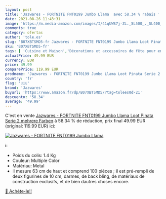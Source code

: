 ```yaml
---
layout: post
title: 'Jazwares - FORTNITE FNT0199 Jumbo Llama  avec 58.34 % rabais '
date: 2021-08-26 11:43:31
image: 'https://m.media-amazon.com/images/I/41qUWS7j-ZL._SL500_._SL400_.jpg'
comments: true
category: ofertas
author: 'tole.es'
slug: 'B07XBTSMD5-fr Jazwares - FORTNITE FNT0199 Jumbo Llama Loot Pinata Serie...'
sku: 'B07XBTSMD5-fr'
tags: [ 'Cuisine et Maison','Décorations et accessoires de fête pour enfants','Fournitures de loisirs créatifs','Loisirs Créatifs','Party Supplies','Piñatas','jazwares', ]
actualPrice: 49.99 EUR
currency: EUR
price: 49.99
comparePrice: 119.99 EUR
prodname: 'Jazwares - FORTNITE FNT0199 Jumbo Llama Loot Pinata Serie 2  mehrere Farben'
country: 'fr'
flag: '🇫🇷'
brand: 'Jazwares'
buyurl: 'https://www.amazon.fr/dp/B07XBTSMD5/?tag=tolees0d-21'
descuento: '58.34'
average: '49.99'
---
```


C'est en vente [Jazwares - FORTNITE FNT0199 Jumbo Llama Loot Pinata Serie 2  mehrere Farben](https://www.amazon.fr/dp/B07XBTSMD5/?tag=tolees0d-21)  à  58.34 % de réduction, prix final  49.99 EUR (original: 119.99 EUR) ici:

[![Jazwares - FORTNITE FNT0199 Jumbo Llama ](https://m.media-amazon.com/images/I/41qUWS7j-ZL._SL500_._SL400_.jpg)](https://www.amazon.fr/dp/B07XBTSMD5/?tag=tolees0d-21)

ℹ️:

- Poids du colis: 1.4 Kg
- Couleur: Multiple Color
- Matériau: Metal
- Il mesure 63 cm de haut et comprend 100 pièces ; il est pré-rempli de deux figurines de 10 cm, darmes, de back bling, de matériaux de construction exclusifs, et de bien dautres choses encore.

[🛒 Achète-le!!](https://www.amazon.fr/dp/B07XBTSMD5/?tag=tolees0d-21)

